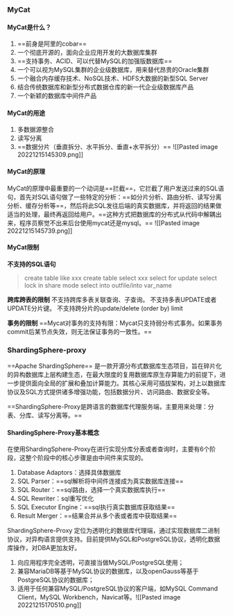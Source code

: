 ### MyCat

#### MyCat是什么？

1. ==前身是阿里的cobar==
2. 一个彻底开源的，面向企业应用开发的大数据库集群
3. ==支持事务、ACID、可以代替MySQL的加强版数据库==
4. 一个可以视为MySQL集群的企业级数据库，用来替代昂贵的Oracle集群
5. 一个融合内存缓存技术、NoSQL技术、HDFS大数据的新型SQL Server
6. 结合传统数据库和新型分布式数据仓库的新一代企业级数据库产品
7. 一个新颖的数据库中间件产品

#### MyCat的用途

1. 多数据源整合
2. 读写分离
3. ==数据分片（垂直拆分、水平拆分、垂直+水平拆分）==
 ![[Pasted image 20221215145309.png]]

#### MyCat的原理

MyCat的原理中最重要的一个动词是==拦截==，它拦截了用户发送过来的SQL语句，首先对SQL语句做了一些特定的分析：==如分片分析、路由分析、读写分离分析、缓存分析等==，然后将此SQL发往后端的真实数据库，并将返回的结果做适当的处理，最终再返回给用户。==这种方式把数据库的分布式从代码中解耦出来，程序员察觉不出来后台使用mycat还是mysql。==
![[Pasted image 20221215145739.png]]

#### MyCat限制

**不支持的SQL语句**
>create table like xxx
  create table select xxx
  select for update
  select lock in share mode
  select into outfile/into var_name

**跨库跨表的限制**
不支持跨库多表关联查询、子查询。
不支持多表UPDATE或者UPDATE分片键。
不支持跨分片的update/delete (order by) limit

**事务的限制**
==Mycat对事务的支持有限：Mycat只支持弱分布式事务。如果事务commit后某节点失效，则无法保证事务的一致性。==

### ShardingSphere-proxy

==Apache ShardingSphere== 是一款开源分布式数据库生态项目，旨在碎片化的异构数据库上层构建生态，在最大限度的复用数据库原生存算能力的前提下，进一步提供面向全局的扩展和叠加计算能力。其核心采用可插拔架构，对上以数据库协议及SQL方式提供诸多增强功能，包括数据分片、访问路由、数据安全等。

==ShardingSphere-Proxy是跨语言的数据库代理服务端，主要用来处理：分表、分库、读写分离等。==

#### ShardingSphere-Proxy基本概念

在使用ShardingSphere-Proxy在进行实现分库分表或者查询时，主要有6个阶段，这整个阶段中的核心步骤是由中间件来实现的。
1. Database Adaptors：选择具体数据库
2. SQL Parser：==sql解析将中间件连接成为真实数据库连接==
3. SQL Router：==sql路由，选择一个真实数据库执行==
4. SQL Rewriter：sql重写优化
5. SQL Executor Engine：==sql执行真实数据库获取结果==
6. Result Merger：==结果合并从多个表或者库中获取结果==

ShardingSphere-Proxy 定位为透明化的数据库代理端，通过实现数据库二进制协议，对异构语言提供支持。目前提供MySQL和PostgreSQL协议，透明化数据库操作，对DBA更加友好。
1. 向应用程序完全透明，可直接当做MySQL/PostgreSQL使用；
2. 兼容MariaDB等基于MySQL协议的数据库，以及openGauss等基于PostgreSQL协议的数据库；
3. 适用于任何兼容MySQL/PostgreSQL协议的客户端，如MySQL Command Client，MySQL Workbench，Navicat等。![[Pasted image 20221215170510.png]]